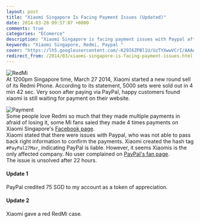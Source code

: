```yaml
---
layout: post
title: "Xiaomi Singapore Is Facing Payment Issues (Updated)"
date: 2014-03-28 09:57:07 +0800
comments: true
categories: "EComerce"
description: "Xiaomi Singapore is facing payment issues with Paypal after hot sell at 27 March 1200pm."
keywords: "Xiaomi Singapore, Redmi, Paypal "
cover: "https://lh5.googleusercontent.com/-K29I6ZPBl1U/UzTYXwwVCrI/AAAAAAAABkE/SKDas003qWs/s600/Readmi%2520Hot%2520Sell.jpg" 
redirect_from: /2014/03/xiaomi-singapore-is-facing-payment-issues.html
---
```

![RedMi](https://lh5.googleusercontent.com/-K29I6ZPBl1U/UzTYXwwVCrI/AAAAAAAABkE/SKDas003qWs/s640/Readmi%2520Hot%2520Sell.jpg)  
At 1200pm Singapore time, March 27 2014, Xiaomi started a new round sell of its Redmi Phone. According to its statement, 5000 sets were sold out in 4 min 42 sec. Very soon after paying via PayPal, happy customers found xiaomi is still waiting for payment on their website.
<!-- more -->
![Payment](https://lh6.googleusercontent.com/-RcEq6Z3rze0/UzTYRaYwFxI/AAAAAAAABjs/hlYJQk5IuOQ/s640/Xiaomi%2520Waiting%2520Payment.png)  
Some people love Redmi so much that they made multiple payments in afraid of losing it, some Mi fans saied they made 4 times payments on Xiaomi Singapore's [Facebook page]("https://www.facebook.com/pages/Xiaomi-Singapore/535405486500557").  
Xiaomi stated that there were issues with Paypal, who was not able to pass back right information to confirm the payments. Xiaomi created the hash tag `#PayPal27Mar`, indicating PayPal is liable. However, it seems Xiaomis is the only affected company. No user complained on [PayPal's fan page]("https://www.facebook.com/PayPal").  
The issue is unsolved after 22 hours.

#### Update 1  
PayPal credited 75 SGD to my account as a token of appreciation.  

#### Update 2  
Xiaomi gave a red RedMi case.